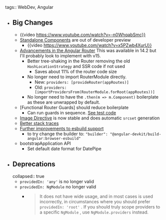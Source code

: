tags:: WebDev, Angular

- ## Big Changes
	- {{video https://www.youtube.com/watch?v=-n0WhqabSmc}}
	- [Standalone Components](https://angular.io/guide/standalone-components) are out of developer preview
		- {{video https://www.youtube.com/watch?v=x5PZwb4XurU}}
	- [Advancements in the Angular Router]([https://blog.angular.io/advancements-in-the-angular-router-5d69ec4c032](https://blog.angular.io/angular-v15-is-now-available-df7be7f2f4c8#ecb8)) This was available in 14.2 but I'll probably look to implement with v15.
		- Better tree-shaking in the Router removing the old `HashLocationStrategy` and SSR code if not used
			- Saves about 11% of the router code size
		- No longer need to import RouterModule directly.
			- New: `providers: [provideRouter(appRoutes)]`
			- Old: `providers: [importProvidersFrom(RouterModule.forRoot(appRoutes))]`
		- No longer need to have the `.then(m => m.Component)` boilerplate as these are unwrapped by default.
	- [Functional Router Guards] should reduce boilerplate
		- Can run guards in sequence. [See test code](https://github.com/angular/angular/blob/8546b17adec01de69bf314a959ef2d12f6638eb9/packages/router/test/integration.spec.ts#L5157-L5194)
	- [Image Directive](https://developer.chrome.com/blog/angular-image-directive/) is now stable and does automatic `srcset` generation
	- [Better stack traces](https://developer.chrome.com/blog/devtools-modern-web-debugging/)
	- [Further improvements to esbuild support](https://esbuild.github.io/)
		- to try change the builder to: `"builder": "@angular-devkit/build-angular:browser-esbuild"`
	- bootstrapApplication API
		- Set default date format for DatePipe
- ## Deprecations
  collapsed:: true
	- `providedIn: 'any'` is no longer valid
	- `providedIn: NgModule` no longer valid
		- > It does not have wide usage, and in most cases is used incorrectly, in circumstances where you should prefer  `providedIn: 'root'` . If you should truly scope providers to a specific  `NgModule` , use  `NgModule.providers`  instead.